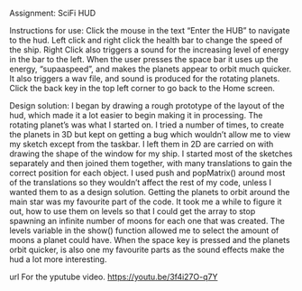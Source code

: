 Assignment: SciFi HUD

Instructions for use:
Click the mouse in the text “Enter the HUB” to navigate to the hud. Left click and right click the health bar to change the speed of the ship. Right Click also triggers a sound for the increasing level of  energy in the bar to the left. When the user presses the space bar it uses up the energy, “supaaspeed”, and makes the planets appear to orbit much quicker. It also triggers a wav file, and sound is produced for the rotating planets.  Click the back key in the top left corner to go back to the Home screen. 

Design solution:
I began by drawing a rough prototype of the layout of the hud, which made it a lot easier to begin making it in processing. The rotating planet’s was what I started on. I tried a number of times, to create the planets in 3D but kept on getting a bug which wouldn’t allow me to view my sketch except from the taskbar. I left them in 2D are carried on with drawing the shape of the window for my ship. 
I started most of the sketches separately and then joined them together, with many translations to gain the correct position for each object. I used push and popMatrix() around most of the translations so they wouldn’t affect the rest of my code, unless I wanted them to  as a design solution. 
Getting the planets to orbit around the main star was my favourite part of the code. It took me a while to figure it out, how to use them on levels so that I could get the array to stop spawning an infinite number of moons for each one that was created. The levels variable in the show() function allowed me to select the amount of moons a planet could have.
When the space key is pressed and the planets orbit quicker, is also one my favourite parts as the sound effects make the hud a lot more interesting.

url For the yputube video.
https://youtu.be/3f4i27O-q7Y
